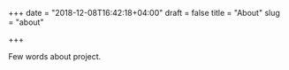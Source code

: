 +++
date = "2018-12-08T16:42:18+04:00"
draft = false
title = "About"
slug = "about"

+++

Few words about project.